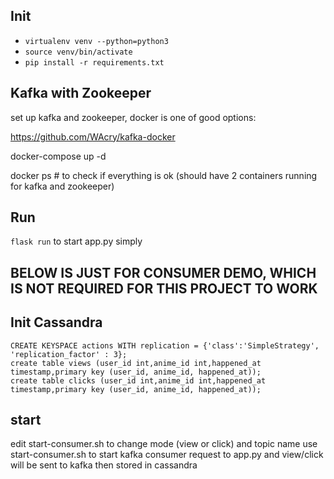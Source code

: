## Init

- `virtualenv venv --python=python3`
- `source venv/bin/activate`
- `pip install -r requirements.txt`

## Kafka with Zookeeper

set up kafka and zookeeper, docker is one of good options:

https://github.com/WAcry/kafka-docker

docker-compose up -d

docker ps # to check if everything is ok (should have 2 containers running for kafka and zookeeper)

## Run

`flask run` to start app.py simply

## BELOW IS JUST FOR CONSUMER DEMO, WHICH IS NOT REQUIRED FOR THIS PROJECT TO WORK

## Init Cassandra
```
CREATE KEYSPACE actions WITH replication = {'class':'SimpleStrategy', 'replication_factor' : 3};
create table views (user_id int,anime_id int,happened_at timestamp,primary key (user_id, anime_id, happened_at));
create table clicks (user_id int,anime_id int,happened_at timestamp,primary key (user_id, anime_id, happened_at));
```

## start
edit start-consumer.sh to change mode (view or click) and topic name
use start-consumer.sh to start kafka consumer
request to app.py and view/click will be sent to kafka then stored in cassandra




